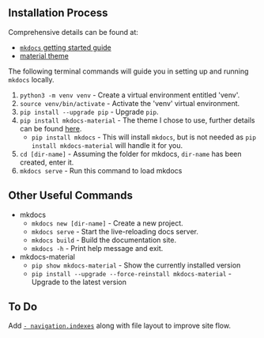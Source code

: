 

## Installation Process
Comprehensive details can be found at:

- [`mkdocs` getting started guide](https://www.mkdocs.org/getting-started/)
- [material theme](https://squidfunk.github.io/mkdocs-material/)


The following terminal commands will guide you in setting up and running `mkdocs` locally.

1. `python3 -m venv venv` - Create a virtual environment entitled 'venv'.
2. `source venv/bin/activate` - Activate the 'venv' virtual environment.
3. `pip install --upgrade pip` - Upgrade `pip`.
4. `pip install mkdocs-material` - The theme I chose to use, further details can be found [here](https://squidfunk.github.io/mkdocs-material/).
    - `pip install mkdocs` - This will install `mkdocs`, but is not needed as `pip install mkdocs-material` will handle it for you.
5. `cd [dir-name]` - Assuming the folder for mkdocs, `dir-name` has been created, enter it.
6. `mkdocs serve` - Run this command to load mkdocs


## Other Useful Commands
- mkdocs
    - `mkdocs new [dir-name]` - Create a new project.
    - `mkdocs serve` - Start the live-reloading docs server.
    - `mkdocs build` - Build the documentation site.
    - `mkdocs -h` - Print help message and exit.
- mkdocs-material
    - `pip show mkdocs-material` - Show the currently installed version
    - `pip install --upgrade --force-reinstall mkdocs-material` - Upgrade to the latest version

## To Do

Add [`- navigation.indexes`](https://squidfunk.github.io/mkdocs-material/setup/setting-up-navigation/#section-index-pages) along with file layout to improve site flow.